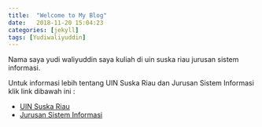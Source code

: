 ```yaml
---
title:  "Welcome to My Blog"
date:   2018-11-20 15:04:23
categories: [jekyll]
tags: [Yudiwaliyuddin]
---
```

Nama saya yudi waliyuddin saya kuliah di uin suska riau jurusan sistem informasi.

Untuk informasi lebih tentang UIN Suska Riau dan Jurusan Sistem Informasi klik link dibawah ini :
- <left><a href = "http://uin-suska.ac.id/">UIN Suska Riau</a></left>
- <left><a href = "http://sif.uin-suska.ac.id/">Jurusan Sistem Informasi</a></left>

[jekyll]:      http://jekyllrb.com
[jekyll-gh]:   https://github.com/jekyll/jekyll
[jekyll-help]: https://github.com/jekyll/jekyll-help
